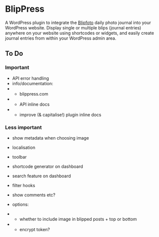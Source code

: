 # BlipPress

A WordPress plugin to integrate the [Blipfoto](blipfoto.com) daily photo journal into your WordPress website. Display single or multiple blips (journal entries) anywhere on your website using shortcodes or widgets, and easily create journal entries from within your WordPress admin area.

## To Do

### Important

* API error handling
* info/documentation:
* - blippress.com
* - API inline docs
* - improve (& capitalise!) plugin inline docs

### Less important

* show metadata when choosing image
* localisation
* toolbar
* shortcode generator on dashboard
* search feature on dashboard
* filter hooks
* show comments etc?

* options:
* - whether to include image in blipped posts + top or bottom
* - encrypt token?
